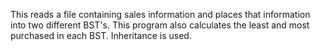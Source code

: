 This reads a file containing sales information and places that information into two different BST's. This program also calculates the least and most purchased in each BST. Inheritance is used.
